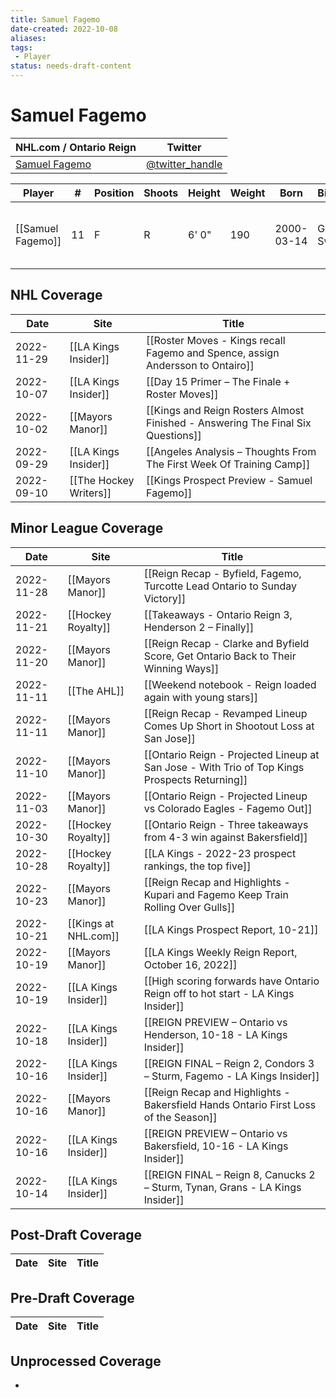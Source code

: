 ```yaml
---
title: Samuel Fagemo
date-created: 2022-10-08
aliases: 
tags:
 - Player
status: needs-draft-content
---
```


# Samuel Fagemo

NHL.com / Ontario Reign | Twitter
-|-
[Samuel Fagemo](https://ontarioreign.com/roster/samuel-fagemo) | [@twitter_handle](https://twitter.com/)

Player | \# | Position | Shoots | Height | Weight | Born | Birthplace | Draft 
-|-|-|-|-|-|-|-|-
[[Samuel Fagemo]] | 11 | F | R | 6' 0" | 190 | 2000-03-14 | Goteborg, Sweden | LAK 2nd RD, 2019 (50th)



## NHL  Coverage
| Date       | Site                 | Title                                                                                         |
| ---------- | -------------------- | --------------------------------------------------------------------------------------------- |
| 2022-11-29 | [[LA Kings Insider]] | [[Roster Moves - Kings recall Fagemo and Spence, assign Andersson to Ontairo]] |
| 2022-10-07 | [[LA Kings Insider]] | [[Day 15 Primer – The Finale + Roster Moves]]                                                 |
| 2022-10-02 | [[Mayors Manor]]     | [[Kings and Reign Rosters Almost Finished - Answering The Final Six Questions]]               |
| 2022-09-29 | [[LA Kings Insider]] | [[Angeles Analysis – Thoughts From The First Week Of Training Camp]]                          |
| 2022-09-10 | [[The Hockey Writers]] | [[Kings Prospect Preview - Samuel Fagemo]]                                     |


## Minor League Coverage
| Date       | Site                 | Title                                                                                         |
| ---------- | -------------------- | --------------------------------------------------------------------------------------------- |
| 2022-11-28 | [[Mayors Manor]] | [[Reign Recap - Byfield, Fagemo, Turcotte Lead Ontario to Sunday Victory]] |
| 2022-11-21 | [[Hockey Royalty]] | [[Takeaways - Ontario Reign 3, Henderson 2 – Finally]] |
| 2022-11-20 | [[Mayors Manor]]     | [[Reign Recap - Clarke and Byfield Score, Get Ontario Back to Their Winning Ways]]            |
| 2022-11-11 | [[The AHL]]          | [[Weekend notebook - Reign loaded again with young stars]]                                    |
| 2022-11-11 | [[Mayors Manor]]     | [[Reign Recap - Revamped Lineup Comes Up Short in Shootout Loss at San Jose]]                 |
| 2022-11-10 | [[Mayors Manor]]     | [[Ontario Reign - Projected Lineup at San Jose - With Trio of Top Kings Prospects Returning]] |
| 2022-11-03 | [[Mayors Manor]]     | [[Ontario Reign - Projected Lineup vs Colorado Eagles - Fagemo Out]]                          |
| 2022-10-30 | [[Hockey Royalty]]   | [[Ontario Reign - Three takeaways from 4-3 win against Bakersfield]]                          |
| 2022-10-28 | [[Hockey Royalty]]   | [[LA Kings - 2022-23 prospect rankings, the top five]]                                        |
| 2022-10-23 | [[Mayors Manor]]     | [[Reign Recap and Highlights - Kupari and Fagemo Keep Train Rolling Over Gulls]]              |
| 2022-10-21 | [[Kings at NHL.com]] | [[LA Kings Prospect Report, 10-21]]                                                           |
| 2022-10-19 | [[Mayors Manor]]     | [[LA Kings Weekly Reign Report, October 16, 2022]]                                            |
| 2022-10-19 | [[LA Kings Insider]] | [[High scoring forwards have Ontario Reign off to hot start - LA Kings Insider]]              |
| 2022-10-18 | [[LA Kings Insider]] | [[REIGN PREVIEW – Ontario vs Henderson, 10-18 - LA Kings Insider]]                            |
| 2022-10-16 | [[LA Kings Insider]] | [[REIGN FINAL – Reign 2, Condors 3 – Sturm, Fagemo - LA Kings Insider]]                       |
| 2022-10-16 | [[Mayors Manor]]     | [[Reign Recap and Highlights - Bakersfield Hands Ontario First Loss of the Season]]           |
| 2022-10-16 | [[LA Kings Insider]] | [[REIGN PREVIEW – Ontario vs Bakersfield, 10-16 - LA Kings Insider]]                          |
| 2022-10-14 | [[LA Kings Insider]] | [[REIGN FINAL – Reign 8, Canucks 2 – Sturm, Tynan, Grans - LA Kings Insider]]       |



## Post-Draft Coverage
Date | Site |  Title
---|---|---



## Pre-Draft Coverage
Date | Site |  Title
---|---|---


## Unprocessed Coverage
- 
